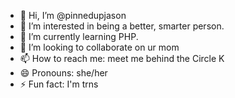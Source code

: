 - 👋 Hi, I’m @pinnedupjason
- 👀 I’m interested in being a better, smarter person.
- 🌱 I’m currently learning PHP.
- 💞️ I’m looking to collaborate on ur mom
- 📫 How to reach me: meet me behind the Circle K
- 😄 Pronouns: she/her
- ⚡ Fun fact: I'm trns

<!---
pinnedupjason/pinnedupjason is a ✨ special ✨ repository because its `README.md` (this file) appears on your GitHub profile.
You can click the Preview link to take a look at your changes.
--->

